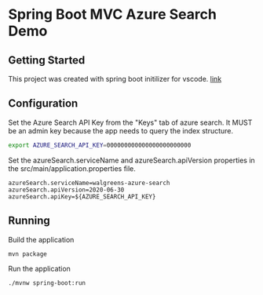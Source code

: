 # Spring Boot MVC Azure Search Demo

## Getting Started

This project was created with spring boot initilizer for vscode. [link](https://marketplace.visualstudio.com/items?itemName=vscjava.vscode-spring-initializr)

## Configuration

Set the Azure Search API Key from the "Keys" tab of azure search. It MUST be an admin key because the app needs to query the index structure.

```bash
export AZURE_SEARCH_API_KEY=000000000000000000000000
```

Set the azureSearch.serviceName and azureSearch.apiVersion properties in the src/main/application.properties file.

```
azureSearch.serviceName=walgreens-azure-search
azureSearch.apiVersion=2020-06-30
azureSearch.apiKey=${AZURE_SEARCH_API_KEY}
```

## Running

Build the application

```bash
mvn package
```

Run the application

```bash
./mvnw spring-boot:run
```